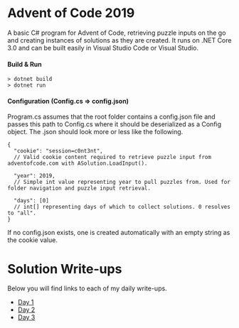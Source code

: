 # Advent of Code 2019
A basic C# program for Advent of Code, retrieving puzzle inputs on the go and creating instances of solutions as they are created. It runs on .NET Core 3.0 and can be built easily in Visual Studio Code or Visual Studio. 

#### Build & Run
```
> dotnet build
> dotnet run
```

#### Configuration (Config.cs => config.json)
Program.cs assumes that the root folder contains a config.json file and passes this path to Config.cs where it should be deserialized as a Config object. The .json should look more or less like the following. 
```
{
  "cookie": "session=c0nt3nt", 
  // Valid cookie content required to retrieve puzzle input from adventofcode.com with ASolution.LoadInput(). 
  
  "year": 2019,
  // Simple int value representing year to pull puzzles from. Used for folder navigation and puzzle input retrieval. 

  "days": [0] 
  // int[] representing days of which to collect solutions. 0 resolves to "all". 
}
```
If no config.json exists, one is created automatically with an empty string as the cookie value. 

# Solution Write-ups
Below you will find links to each of my daily write-ups.

- [Day 1](./Solutions/Year2019/Day01/writeup.md)
- [Day 2](./Solutions/Year2019/Day02/writeup.md)
- [Day 3](./Solutions/Year2019/Day03/writeup.md)
